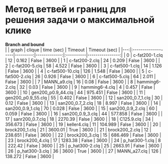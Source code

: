 # Метод ветвей и границ для решения задачи о максимальной клике
<b>Branch and bound</b> <br>
|    | graph              |   clique |   time (sec) | Timeout   |   Timeout (sec) |
|---:|:-------------------|---------:|-------------:|:----------|----------------:|
|  0 | c-fat200-1.clq     |       12 |        0.162 | False     |            3600 |
|  1 | c-fat200-2.clq     |       24 |        0.209 | False     |            3600 |
|  2 | c-fat200-5.clq     |       58 |        4.522 | False     |            3600 |
|  3 | c-fat500-1.clq     |       14 |        1.126 | False     |            3600 |
|  4 | c-fat500-10.clq    |      126 |        1.548 | False     |            3600 |
|  5 | c-fat500-2.clq     |       26 |        0.926 | False     |            3600 |
|  6 | c-fat500-5.clq     |       64 |        2.011 | False     |            3600 |
|  7 | MANN_a9.clq        |       16 |        0.08  | False     |            3600 |
|  8 | hamming6-2.clq     |       32 |        0.03  | False     |            3600 |
|  9 | hamming6-4.clq     |        4 |        0.457 | False     |            3600 |
| 10 | gen200_p0.9_44.clq |       44 |      975.451 | False     |            3600 |
| 11 | gen200_p0.9_55.clq |       55 |        0.402 | False     |            3600 |
| 12 | san200_0.7_1.clq   |       30 |        0.12  | False     |            3600 |
| 13 | san200_0.7_2.clq   |       18 |        8.997 | False     |            3600 |
| 14 | san200_0.9_1.clq   |       70 |        0.028 | False     |            3600 |
| 15 | san200_0.9_2.clq   |       60 |        0.059 | False     |            3600 |
| 16 | san200_0.9_3.clq   |       44 |      577.858 | False     |            3600 |
| 17 | sanr200_0.7.clq    |       18 |     2270.39  | False     |            3600 |
| 18 | C125.9.clq         |       34 |      356.673 | False     |            3600 |
| 19 | keller4.clq        |       11 |      104.989 | False     |            3600 |
| 20 | brock200_1.clq     |       21 |     3600.01  | True      |            3600 |
| 21 | brock200_2.clq     |       12 |      238.651 | False     |            3600 |
| 22 | brock200_3.clq     |       15 |      686.469 | False     |            3600 |
| 23 | brock200_4.clq     |       17 |     1283.38  | False     |            3600 |
| 24 | p_hat300-1.clq     |        8 |      222.42  | False     |            3600 |
| 25 | p_hat300-2.clq     |       25 |     2663.91  | False     |            3600 |
| 26 | p_hat300-3.clq     |       36 |     3600     | True      |            3600 |
| 27 | MANN_a27.clq       |      126 |      138.272 | False     |            3600 |
